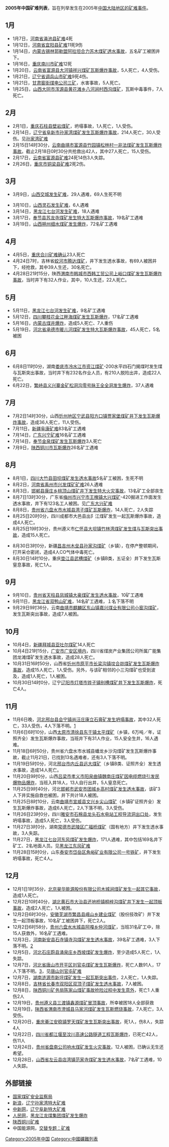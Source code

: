 **2005年中国矿难列表**，旨在列举发生在2005年[中国大陆地区的](../Page/中国大陆.md "wikilink")[矿难事件](../Page/矿难.md "wikilink")。

## 1月

  - 1月7日，[河南省](../Page/河南省.md "wikilink")[渑池县矿难](../Page/渑池县.md "wikilink")4死
  - 1月12日，[河南省](../Page/河南省.md "wikilink")[宜阳县矿难](https://zh.wikipedia.org/wiki/宜阳县 "wikilink")11死9伤
  - 1月14日，[内蒙古](https://zh.wikipedia.org/wiki/内蒙古 "wikilink")[锡林郭勒盟阿拉坦合力苏木煤矿透水事故](../Page/锡林郭勒盟.md "wikilink")，五名矿工被困井下。
  - 1月16日，[重庆](https://zh.wikipedia.org/wiki/重庆 "wikilink")[南川市矿难](https://zh.wikipedia.org/wiki/南川市 "wikilink")12死
  - 1月20日，[云南省](../Page/云南省.md "wikilink")[富源县大河镇祥兴煤矿瓦斯爆炸事故](../Page/富源县.md "wikilink")，5人死亡，4人受伤。
  - 1月21日，[辽宁省](../Page/辽宁省.md "wikilink")[调兵山市矿难](../Page/调兵山市.md "wikilink")9死4伤。
  - 1月21日，[甘肃窑街煤电公司三矿](https://zh.wikipedia.org/wiki/甘肃 "wikilink")，水害事故，5人死亡。
  - 1月25日，[山西](https://zh.wikipedia.org/wiki/山西 "wikilink")[大同市](../Page/大同市.md "wikilink")[浑源县黄花滩乡八河涧村西沟煤矿](../Page/浑源县.md "wikilink")，瓦斯中毒事件，7人死亡。

## 2月

  - 2月1日，[重庆](https://zh.wikipedia.org/wiki/重庆 "wikilink")[石柱县壁岩煤矿](https://zh.wikipedia.org/wiki/石柱县 "wikilink")，坍塌事故，1人死亡，1人受伤。
  - 2月14日，[辽宁省](../Page/辽宁省.md "wikilink")[阜新市孙家湾煤矿发生瓦斯爆炸事故](../Page/阜新市.md "wikilink")，214人死亡，30人受伤。见[孙家湾矿难](https://zh.wikipedia.org/wiki/孙家湾矿难 "wikilink")
  - 2月15日14时30分，[云南](https://zh.wikipedia.org/wiki/云南 "wikilink")[曲靖市富源县竹园镇松林村一非法煤矿发生瓦斯爆炸事故](https://zh.wikipedia.org/wiki/曲靖 "wikilink")。截止2月18日0时30分共抢救出42人，其中27人死亡，15人受伤。
  - 2月17日，[云南省](../Page/云南省.md "wikilink")[富源县矿难](../Page/富源县.md "wikilink")24死14伤3人失踪。
  - 2月26日，[重庆市](../Page/重庆市.md "wikilink")[铜梁县矿难](https://zh.wikipedia.org/wiki/铜梁县 "wikilink")2死2伤。

## 3月

  - 3月9日，[山西](https://zh.wikipedia.org/wiki/山西 "wikilink")[交城发生矿难](https://zh.wikipedia.org/wiki/交城 "wikilink")，29人遇难，69人生死不明

<!-- end list -->

  - 3月10日，[山西](https://zh.wikipedia.org/wiki/山西 "wikilink")[灵石发生矿难](https://zh.wikipedia.org/wiki/灵石 "wikilink")，6人遇难
  - 3月14日，[黑龙江](../Page/黑龙江.md "wikilink")[七台河发生矿难](https://zh.wikipedia.org/wiki/七台河 "wikilink")，18人遇难
  - 3月17日，[奉节县苏龙寺煤矿发生特大瓦斯爆炸事故](../Page/奉节县.md "wikilink")，19名矿工遇难
  - 3月19日，[山西](https://zh.wikipedia.org/wiki/山西 "wikilink")[朔州细水煤矿发生爆炸](https://zh.wikipedia.org/wiki/朔州 "wikilink")，72名矿工遇难

## 4月

  - 4月5日，[重庆合川矿难确认](https://zh.wikipedia.org/wiki/重庆 "wikilink")23人死亡
  - 4月24日7时，吉林省[蛟河市腾达煤矿](https://zh.wikipedia.org/wiki/蛟河 "wikilink")，井下发生透水事故，有69人被困井下，经抢救，其中39人生还，30名死亡。
  - 4月28日21时15分，陕西[渭南市韩城市西韩工贸公司上峪口煤矿发生瓦斯爆炸事故](https://zh.wikipedia.org/wiki/渭南 "wikilink")，当时井下有32人作业，其中，10人生还，22人死亡。

## 5月

  - 5月11日，[黑龙江](../Page/黑龙江.md "wikilink")[七台河发生矿难](https://zh.wikipedia.org/wiki/七台河 "wikilink")，9名矿工遇难
  - 5月12日，[四川](https://zh.wikipedia.org/wiki/四川 "wikilink")[攀枝花金江畔海煤矿发生瓦斯爆炸](https://zh.wikipedia.org/wiki/攀枝花 "wikilink")，17名矿工遇难
  - 5月16日，[内蒙古煤井爆炸](https://zh.wikipedia.org/wiki/内蒙古 "wikilink")，造成5人死亡、7人重伤
  - 5月19日，[河北省](../Page/河北省.md "wikilink")[承德市暖儿河煤矿发生特大瓦斯爆炸事故](../Page/承德市.md "wikilink")，45人死亡，5名被困

## 6月

  - 6月8日11时0分，湖南[娄底市](https://zh.wikipedia.org/wiki/娄底 "wikilink")[冷水江市资江煤矿](https://zh.wikipedia.org/wiki/冷水江 "wikilink")-200水平四石门揭煤时发生煤与瓦斯突出事故，当时井下有232名作业人员，有210人脱险出井，造成22人死亡。
  - 6月22日，[繁峙县义兴寨金矿松洞沟零号脉王全全洞发生爆炸](https://zh.wikipedia.org/wiki/繁峙县 "wikilink")，37人遇难

## 7月

  - 7月2日14时30分，山西[忻州地区宁武县阳方口镇贾家堡煤矿井下发生瓦斯爆炸事故](https://zh.wikipedia.org/wiki/忻州 "wikilink")，造成36人死亡，11人受伤。
  - 7月11日，[新疆](https://zh.wikipedia.org/wiki/新疆 "wikilink")[阜康矿难](https://zh.wikipedia.org/wiki/阜康 "wikilink")83名矿工遇难
  - 7月14日，[广东](https://zh.wikipedia.org/wiki/广东 "wikilink")[兴宁矿难](https://zh.wikipedia.org/wiki/兴宁 "wikilink")16名矿工遇难
  - 7月14日，[奉节金泉煤矿发生瓦斯爆炸](https://zh.wikipedia.org/wiki/奉节 "wikilink")3人死亡
  - 7月9日，[陕西](https://zh.wikipedia.org/wiki/陕西 "wikilink")[铜川市瓦斯爆炸](../Page/铜川市.md "wikilink")26名矿工遇难

## 8月

  - 8月1日，[四川](https://zh.wikipedia.org/wiki/四川 "wikilink")[大竹县田坝煤矿发生透水事故](../Page/大竹县.md "wikilink")5名矿工被困，生死不明
  - 8月2日，[河南省](../Page/河南省.md "wikilink")[禹州市兴发煤矿矿难](../Page/禹州市.md "wikilink")26人遇难
  - 8月3日，[邯郸县康庄乡桃顶山煤矿井下发生特大火灾事故](../Page/邯郸县.md "wikilink")，13名矿工全部丧生
  - 8月7日13时30分，广东省[梅州市](../Page/梅州市.md "wikilink")[兴宁市王槐镇大兴煤矿](../Page/兴宁市.md "wikilink")-420掘进工作面发生透水事故，井下有123名工人被困。见[广东大兴矿难](https://zh.wikipedia.org/wiki/广东大兴矿难 "wikilink")
  - 8月8日，[贵州省](../Page/贵州省.md "wikilink")[六盘水市水城县湾子煤矿瓦斯爆炸](../Page/六盘水市.md "wikilink")，14人死亡，2人失踪
  - 8月25日20时0分，四川成都市大邑县出阝江煤矿发生一起瓦斯爆炸事故，造成4人死亡。
  - 8月25日19时30分，贵州遵义市[仁怀县大坝镇竹林湾煤矿发生煤与瓦斯突出事故](https://zh.wikipedia.org/wiki/仁怀县 "wikilink")，造成15人死亡。

<!-- end list -->

  - 8月30日3时0分，新疆[昌吉州木垒县孙家沟煤矿](https://zh.wikipedia.org/wiki/昌吉 "wikilink")（乡镇），在停产整顿期间，打开采仓密闭，造成4人CO气体中毒死亡。
  - 8月30日14时10分，重庆[垫江县武槽煤矿](https://zh.wikipedia.org/wiki/垫江 "wikilink")（乡镇B类，五证全）井下发生瓦斯窒息事故，死亡1人。

## 9月

  - 9月10日，[贵州省](../Page/贵州省.md "wikilink")[天柱县](../Page/天柱县.md "wikilink")[凤城镇大豪煤矿发生透水事故](https://zh.wikipedia.org/wiki/凤城镇 "wikilink")，10矿工遇难
  - 9月11日，[黑龙江省](../Page/黑龙江省.md "wikilink")[双鸭山矿难](https://zh.wikipedia.org/wiki/双鸭山 "wikilink")，14名矿工遇难，１名下落不明
  - 9月29日9时36分，云南[曲靖市麒麟区东山镇嘉兴煤业有限公司小窑沟煤矿](https://zh.wikipedia.org/wiki/曲靖 "wikilink")，发生瓦斯突出事故，造成7人被困。

## 10月

  - 10月4日，[新疆](https://zh.wikipedia.org/wiki/新疆 "wikilink")[拜城县亚吐尔煤矿](../Page/拜城县.md "wikilink")14人死亡
  - 10月4日21时15分，[广安市广安区境内](https://zh.wikipedia.org/wiki/广安 "wikilink")，四川省煤炭产业集团公司所属广能集团龙滩煤矿发生透水事故，造成28人死亡。
  - 10月31日16时50分，山西省[忻州市原平市长梁沟镇坟合峁煤矿发生瓦斯爆炸事故](https://zh.wikipedia.org/wiki/忻州 "wikilink")，造成15人死亡，1人受伤。另外，与该矿相邻的小三沟煤矿也受到波及，造成1人死亡，1人被困。
  - 10月30日14时0分，辽宁[辽阳市灯塔市铧子镇别槽煤矿井下发生瓦斯爆炸](../Page/辽阳市.md "wikilink")，死亡4人。

## 11月

  - 11月6日晚，[河北](https://zh.wikipedia.org/wiki/河北 "wikilink")[邢台县会宁镇尚汪庄康立石膏矿发生坍塌事故](https://zh.wikipedia.org/wiki/邢台县 "wikilink")，其中32人死亡，33人受伤，4人下落不明。[1](http://www.gov.cn/yjgl/2005-11/09/content_94046.htm)
  - 11月6日6时10分，山西[太原市](https://zh.wikipedia.org/wiki/太原 "wikilink")[清徐县东于镇太平煤矿](https://zh.wikipedia.org/wiki/清徐 "wikilink")（乡镇，6万吨／年，证照齐全）发生瓦斯爆炸事故，当班井下有31人作业，15人安全生井，16人遇难。
  - 11月18日6时50分，贵州省六盘水市水城县蟠龙乡沙沟煤矿发生瓦斯爆炸事故，截止11月21日，已找到13名遇难者，还有3人下落不明。
  - 11月19日5时0分，河北[邢台市内丘县远大煤矿](https://zh.wikipedia.org/wiki/邢台 "wikilink")（乡镇B类、证照齐全）发生透水事故，造成14人死亡。
  - 11月20日9时0分，山西[吕梁市孝义市阳泉曲镇魏南庄煤矿因电缆燃烧引发民爆物品爆炸](https://zh.wikipedia.org/wiki/吕梁 "wikilink")，当班入井18人，13人自行出井，5人窒息死亡。
  - 11月25日9时40分，河北[邯郸市武安市团城乡高村煤矿发生透水事故](https://zh.wikipedia.org/wiki/邯郸 "wikilink")，该矿3人下井实施自救也被困，井下共计18人被困。
  - 11月25日8时10分，云南[曲靖市](../Page/曲靖市.md "wikilink")[宣威县文兴乡尖山煤矿](https://zh.wikipedia.org/wiki/宣威县 "wikilink")（乡镇矿证照齐全）发生瓦斯爆炸事故，造成6人死亡，2人下落不明，3人受伤。
  - 11月26日23时0分，四川[雅安市石棉县龙头石水电站工程导流洞出口处](../Page/雅安市.md "wikilink")，发生坍塌事故，造成5人死亡，3人受伤。
  - 11月27日3时0分，湖南[常德市武陵区广福桥煤矿](../Page/常德市.md "wikilink")（国有地方）井下发生透水事故，3人失踪。
  - 11月27日，[黑龙江](../Page/黑龙江.md "wikilink")[七台河东风煤矿发生爆炸](https://zh.wikipedia.org/wiki/七台河 "wikilink")，171人遇难，其中包括169名井下矿工、2名地面人员。见[黑龙江东风矿难](https://zh.wikipedia.org/wiki/黑龙江东风矿难 "wikilink")
  - 11月28日15时0分，山东[泰安市岱岳区角峪矿业有限公司一号铁矿](../Page/泰安市.md "wikilink")，井下发生坍塌事故，死亡4人。

## 12月

  - 12月1日1时35分，[北京昊华能源股份有限公司木城涧煤矿发生一起其它事故](https://zh.wikipedia.org/wiki/北京 "wikilink")，造成1人死亡。
  - 12月2日10时40分，[湖北](https://zh.wikipedia.org/wiki/湖北 "wikilink")[黄石市](../Page/黄石市.md "wikilink")[大治县还地桥镇桐梓沟煤矿井下发生一起顶板事故](https://zh.wikipedia.org/wiki/大治县 "wikilink")，造成2人死亡，1人被困。
  - 12月2日6时30分，[安徽](https://zh.wikipedia.org/wiki/安徽 "wikilink")[芜湖市](../Page/芜湖市.md "wikilink")[繁昌县峨山乡建业煤矿](../Page/繁昌县.md "wikilink")（股份技改矿）井下发生一起顶板事故，10名矿工被困井下，死亡2人。
  - 12月2日6时58分，[贵州](https://zh.wikipedia.org/wiki/贵州 "wikilink")[六盘水](https://zh.wikipedia.org/wiki/六盘水 "wikilink")[水城县阿嘎乡仲河煤矿](../Page/水城县.md "wikilink")，当班31名矿工中，除15人获救外，16名矿工遇难。
  - 12月3日，[河南](https://zh.wikipedia.org/wiki/河南 "wikilink")[新安县](../Page/新安县.md "wikilink")[石寺镇寺沟煤矿发生透水事故](https://zh.wikipedia.org/wiki/石寺镇 "wikilink")，39名矿工遇难，3人下落不明。[2](http://news.bbc.co.uk/chinese/simp/hi/newsid_4530000/newsid_4537200/4537276.stm)
  - 12月5日，[河北](https://zh.wikipedia.org/wiki/河北 "wikilink")[石庄蔚县涌泉庄乡西坡煤矿发生爆炸](https://zh.wikipedia.org/wiki/石庄 "wikilink")，至少造成5人死亡，1人失踪。
  - 12月7日，[河北省](../Page/河北省.md "wikilink")[唐山市开平区刘官屯煤矿发生瓦斯爆炸](../Page/唐山市.md "wikilink")，死亡人数91人，17人下落不明。[3](http://news.bbc.co.uk/chinese/simp/hi/newsid_4500000/newsid_4507400/4507464.stm)，见[唐山刘官屯矿难](https://zh.wikipedia.org/wiki/唐山刘官屯矿难 "wikilink")
  - 12月7日，[湖南](https://zh.wikipedia.org/wiki/湖南 "wikilink")[涟源市新坪煤矿发生一起瓦斯突出事件](../Page/涟源市.md "wikilink")，2人死亡，1人失踪。
  - 12月8日，[吉林省](../Page/吉林省.md "wikilink")[长春市双阳区双顶子煤矿发生透水事故](../Page/长春市.md "wikilink")，7人被困。
  - 12月8日，[陕西铜川矿务局陈家山煤矿事故抢险过程中发生意外](https://zh.wikipedia.org/wiki/陕西 "wikilink")，死亡1
    人重伤2人
  - 12月19日，[贵州遵义县三渡镇鑫源煤矿冒顶事故](https://zh.wikipedia.org/wiki/贵州 "wikilink")，所幸被困18人全部获救
  - 12月19日，[陕西省](../Page/陕西省.md "wikilink")[渭南市澄城县马家河煤矿发生瓦斯燃烧事故](../Page/渭南市.md "wikilink")，7人死亡，3人受伤。
  - 12月20日，[重庆綦江安稳镇罗天煤矿发生瓦斯突出事故](https://zh.wikipedia.org/wiki/重庆 "wikilink")，死1人，伤8人，失踪4人
  - 12月22日，[四川省都江堰至汶川高速公路隧道工程瓦斯爆炸](../Page/四川省.md "wikilink")，已死亡42人，伤11人
  - 12月24日，[贵州省盘南公司响水煤矿发生火灾事故](../Page/贵州省.md "wikilink")，12人被困，已确认无生还希望。
  - 12月28日，[山西省](../Page/山西省.md "wikilink")[左云县店湾镇范家寺煤矿发生透水事故](../Page/左云县.md "wikilink")，7名矿工遇难，10人失踪。

## 外部链接

  - [国家煤矿安全监察局](https://web.archive.org/web/20081018225955/http://www.chinacoal-safety.gov.cn/)
  - [新浪](../Page/新浪.md "wikilink")，[辽宁孙家湾特大矿难](http://news.sina.com.cn/z/lnmksg/index.shtml)
  - [中新网](https://zh.wikipedia.org/wiki/中新网 "wikilink")，[辽宁阜新特大矿难](http://www.chinanews.com.cn/special/2005-02-15/423.shtml)
  - [人民网](../Page/人民网.md "wikilink")，[黑龙江龙煤集团煤矿发生爆炸](http://society.people.com.cn/GB/8217/55880/index.html)
  - [陕西铜川矿难](https://web.archive.org/web/20060218062013/http://gb.chinabroadcast.cn/3821/2004/11/28/Zt148%40373776.htm)
  - 中国能源网，[交替专题：矿难](https://web.archive.org/web/20051128100741/http://www.china5e.com/focus/focus.php?type=kuangnan)

[Category:2005年中国](https://zh.wikipedia.org/wiki/Category:2005年中国 "wikilink")
[Category:中國礦難列表](https://zh.wikipedia.org/wiki/Category:中國礦難列表 "wikilink")
